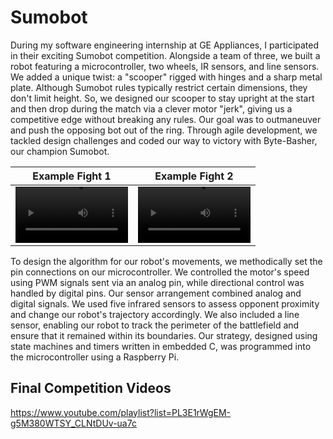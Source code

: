 # Sumobot

During my software engineering internship at GE Appliances, I participated in their exciting Sumobot competition. Alongside a team of three, we built a robot featuring a microcontroller, two wheels, IR sensors, and line sensors. We added a unique twist: a "scooper" rigged with hinges and a sharp metal plate. Although Sumobot rules typically restrict certain dimensions, they don't limit height. So, we designed our scooper to stay upright at the start and then drop during the match via a clever motor "jerk", giving us a competitive edge without breaking any rules. Our goal was to outmaneuver and push the opposing bot out of the ring. Through agile development, we tackled design challenges and coded our way to victory with Byte-Basher, our champion Sumobot.

Example Fight 1 | Example Fight 2
:-: | :-:
<video src=https://github.com/abdulsaleh10/sumo-bot/assets/89872422/b4cc05f0-5541-401b-babc-ea058e176f84 width=180/> | <video src=https://github.com/abdulsaleh10/sumo-bot/assets/89872422/96deccd4-f6ca-49b9-84d4-8a0bb020532b width=180/>

To design the algorithm for our robot's movements, we methodically set the pin connections on our microcontroller. We controlled the motor's speed using PWM signals sent via an analog pin, while directional control was handled by digital pins. Our sensor arrangement combined analog and digital signals. We used five infrared sensors to assess opponent proximity and change our robot's trajectory accordingly. We also included a line sensor, enabling our robot to track the perimeter of the battlefield and ensure that it remained within its boundaries. Our strategy, designed using state machines and timers written in embedded C, was programmed into the microcontroller using a Raspberry Pi.

## Final Competition Videos

https://www.youtube.com/playlist?list=PL3E1rWgEM-g5M380WTSY_CLNtDUv-ua7c
